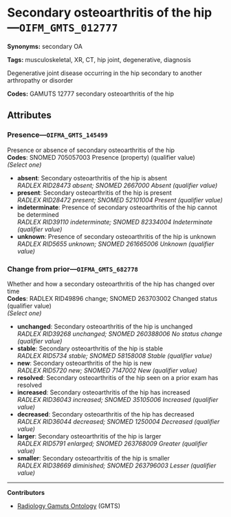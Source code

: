 # Secondary osteoarthritis of the hip—`OIFM_GMTS_012777`

**Synonyms:** secondary OA

**Tags:** musculoskeletal, XR, CT, hip joint, degenerative, diagnosis

Degenerative joint disease occurring in the hip secondary to another arthropathy or disorder

**Codes:** GAMUTS 12777 secondary osteoarthritis of the hip

## Attributes

### Presence—`OIFMA_GMTS_145499`

Presence or absence of secondary osteoarthritis of the hip  
**Codes**: SNOMED 705057003 Presence (property) (qualifier value)  
*(Select one)*

- **absent**: Secondary osteoarthritis of the hip is absent  
_RADLEX RID28473 absent; SNOMED 2667000 Absent (qualifier value)_
- **present**: Secondary osteoarthritis of the hip is present  
_RADLEX RID28472 present; SNOMED 52101004 Present (qualifier value)_
- **indeterminate**: Presence of secondary osteoarthritis of the hip cannot be determined  
_RADLEX RID39110 indeterminate; SNOMED 82334004 Indeterminate (qualifier value)_
- **unknown**: Presence of secondary osteoarthritis of the hip is unknown  
_RADLEX RID5655 unknown; SNOMED 261665006 Unknown (qualifier value)_

### Change from prior—`OIFMA_GMTS_682778`

Whether and how a secondary osteoarthritis of the hip has changed over time  
**Codes**: RADLEX RID49896 change; SNOMED 263703002 Changed status (qualifier value)  
*(Select one)*

- **unchanged**: Secondary osteoarthritis of the hip is unchanged  
_RADLEX RID39268 unchanged; SNOMED 260388006 No status change (qualifier value)_
- **stable**: Secondary osteoarthritis of the hip is stable  
_RADLEX RID5734 stable; SNOMED 58158008 Stable (qualifier value)_
- **new**: Secondary osteoarthritis of the hip is new  
_RADLEX RID5720 new; SNOMED 7147002 New (qualifier value)_
- **resolved**: Secondary osteoarthritis of the hip seen on a prior exam has resolved  
- **increased**: Secondary osteoarthritis of the hip has increased  
_RADLEX RID36043 increased; SNOMED 35105006 Increased (qualifier value)_
- **decreased**: Secondary osteoarthritis of the hip has decreased  
_RADLEX RID36044 decreased; SNOMED 1250004 Decreased (qualifier value)_
- **larger**: Secondary osteoarthritis of the hip is larger  
_RADLEX RID5791 enlarged; SNOMED 263768009 Greater (qualifier value)_
- **smaller**: Secondary osteoarthritis of the hip is smaller  
_RADLEX RID38669 diminished; SNOMED 263796003 Lesser (qualifier value)_

---

**Contributors**

- [Radiology Gamuts Ontology](https://gamuts.net/) (GMTS)